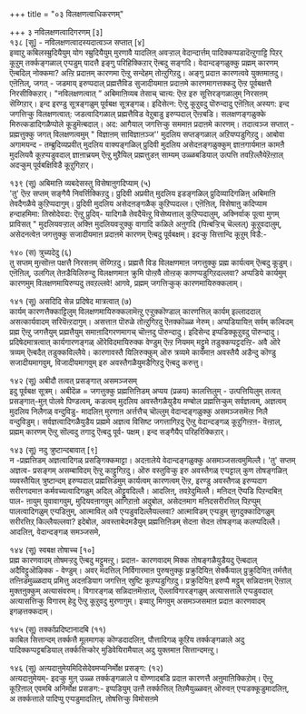 +++
title = "०३ विलक्षणत्वाधिकरणम्"

+++
३ नविलक्षणत्वादिगरणम् [३]  
१३८ [सू] - नविलक्षणत्वादस्यदात्वञ्ज सप्तात् [४]  
इव्वाऱु कबिलस्म्रुदियैयुम् योग स्म्रुदियैयुम् मुरणावै यादलिऩ् अवऱ्ऱाल् वेदान्दार्त्तम् पादिक्कप्पडादॆऩ्ऱुगाट्टि पिऱर् कूऱुम् तर्क्कङ्गळाल् एऱ्पडुम् पादत्तै इङ्गु परिहिक्किऱार् ऎऩ्बदु सङ्गदि। वेदान्दङ्गळुक्कु प्रह्मम् कारणम् ऎऩ्बदिल् नोक्कमा? अऩ्ऱि प्रदाऩम् कारणमा ऎऩ्ऱु सन्देहम् तोऩ्ऱुगिऱदु। अङ्गु प्रदाऩ कारणत्ववे युक्तमाऩदु। एऩॆऩिल्, जगत् - जडमाय् इरुप्पदाल् प्रह्मत्तैविड सुजादीयमाऩ प्रदाऩमे कारणमागत्तक्कदु ऎऩ्ऱ पूर्वबक्षत्तै निरसीक्किऱार्। "नविलक्षणत्वात् ” अबिमाऩिव्यब तेसाच् चाऩ्य: ऎऩ्ऱ इरु सूत्तिरङ्गळालुम् निरसऩम् सॆय्गिऱार्। इन्द इरण्डु सूत्रङ्गळुम् पूर्वबक्ष सूत्रङ्गळ्। इदिसेत्न: ऎऩ्ऱु कूऱुवदु पॊरुन्दादु एऩॆऩिल् अस्यग: इन्द जगत्तिऱ्कु विलक्षणत्वात्: जडत्वादिगळाल् प्रह्मत्तैविड वेऱुबाडु इरुप्पदाल् ऎऩ्ऱबडि। सलक्षणङ्गळुक्के मिरुत्कडादिगळैप्पोले कूडुमॆऩ्बदाल्। अद: आगैयाल् जगत्तिऱ्कु सममाऩ प्रदाऩमे कारणम्। तदात्वञ्ज सप्तात् - प्रह्मत्तुक्कु जगत् विलक्षणत्वमुम् " विज्ञाऩम् साविज्ञाऩञ्ज'' मुदलिय सप्तङ्गळाल् अऱियप्पडुगिऱदु। आबोवा अगामयन्द - तम्ब्रुदिव्यप्रवीत् मुदलिय वाक्यङ्गळिल् प्रुदिवी मुदलिय असेदऩङ्गळुक्कुम् ज्ञाऩगार्यमाऩ कामऩै मुदलियवै कूऱप्पडुवदाल् ज्ञाऩाच्रयम् ऎऩ्ऱु मुऱैयिल् प्रह्मत्तुडऩ् साम्यम् उळ्ळबडियाल् उत्पत्ति तवऱिल्लैयेऱॆऩ्ऱाल् अदऱ्कुम् पूर्वबक्षिविडै कूऱुगिऱार्।

१३९ (सू) अबिमाऩि व्यबदेसस्तु विसेषाऩुगदिप्याम् (५)  
'तु' ऎऩ्ऱ सप्तम् सङ्गैयै निवर्त्तिक्किऱदु। प्रुदिवी अप्रवीत् मुदलिय इडङ्गळिल् प्रुदिव्यादिगळिऩ् अबिमाऩि तेवदैगळैये कुऱिप्पदागुम्। प्रुदिवी मुदलिय असेदऩङ्गळैक् कुऱिप्पदल्ल। एऩॆऩिल्, विसेषाऩु कदिप्याम हन्दाहमिमा: तिस्रोदेवदा: ऎऩ्ऱु प्रुदिव्- यादिगळै तेवदैयॆऩ्ऱु विसेष्यत्ताल् कुऱिप्पदालुम्, अक्निर्वाक् पूत्वा मुगम् प्राविसत् " मुदलियवऱ्ऱाल् अक्ऩि मुदलियवऱ्ऱुक्कु वागादि कळिले अऩुगदि (पिऩ्बऱ्ऱिच् चॆल्लल्) कूऱुवदालुम्, असेदनत्वेऩ जगत्तुक्कु सजादीयमाऩ प्रदाऩमे कारणम् ऎऩ्बदु पूर्वबक्षम्। इदऱ्कु सित्तान्दि कूऱुम् विडै:-

१४० (स) त्रुच्यदेदु (६)  
तु सप्तम् मुऩ्सॊऩ्ऩ पक्षत्तै निरसऩम् सॆय्गिऱदु। प्रह्मत्तै विड विलक्षणमाऩ जगत्तुक्कु प्रह्म कार्यत्वम् ऎऩ्बदु कूडुम्। एऩॆऩिल्, उलगिल् तेऩडैयिलिरुन्दु विलक्षणमाऩ क्रुमि पोऩ्ऱवै तोऩ्ऱक् काणप्पडुगिऱदल्लवा? अप्पडिये कार्यमुम् कारणमुम् विलक्षणमायिरुप्पदु तवऱल्लवे! आगवे, प्रह्मम् जगत्तिऱ्कुक् कारणमायिरुक्कलाम्।

१४१ (सू) असदिदि सेन्न प्रदिषेद मात्रत्वात् (७)  
कार्यम् कारणत्तैक्काट्टिलुम् विलक्षणमायिरुक्कलामॆऩ्ऱु एऱ्ऱुक्कॊण्डाल् कारणत्तिल् कार्यम् इल्लाददाल् असत्कार्यवादम् सरियॆऩ्ऱदागुम्। असत्ताऩ पॊरुळे तोऩ्ऱुगिऱदु ऎऩक्कॊळ्ळ नेरुम्। अप्पडियायिऩ् सर्वम् कल्विदम् प्रह्म ऎऩ्ऱु जगत्तैयुम् प्रह्मत्तैयुम् समाऩादिगरणमागच् चॊऩ्ऩदु पॊरुन्दादु। इदिसेन्द इप्पडिक्कूऱुवदु पॊरुन्दादु। प्रदिषेदमात्रत्वात् कार्यगारणङ्गळ् ऒरेविदमायिरुक्क वेण्डुम् ऎऩ्ऱ नियमम् मट्टुमे तडुक्कप्पट्टदऩ्ऱि- अवै ऒरे त्रव्यम् ऎऩ्बदैत् तडुक्कविल्लैये। कारणावस्तै यिलिरुक्कुम् ऒरु त्रव्यमे कार्यमाऩ अवस्तैयै अडैन्दु कॊण्डु सजादीयमागवुम्, विजादीयमागवुम् इरु अवस्तैगळैयुमडैगिऱदु ऎऩ्बदु करुत्तु।

१४२ (सू) अबीदौ तत्वत् प्रसङ्गात् असमञ्जसम्  
इदु पूर्वबक्ष सूत्रम्। अबीदॆळ = जगत्तुक्कु प्रह्मत्तिऩिडम् अप्पय (प्रळय) कालत्तिलुम् - उत्पत्तियिलुम् तत्वत् प्रसङ्गात्-मुऩ् पोलवे पिण्डत्वम्, कडत्वम् मुदलिय अवस्तैगळैयुडैय मण्बोल प्रह्मत्तिऱ्कुम् सर्वज्ञत्वम्, अज्ञत्वम् मुदलिय निलैगळ् वन्दुविडु- मादलिऩ् मुरणाऩ अर्त्तत्तैच् चॊल्लुम् वेदान्दङ्गळुक्कु असमञ्जसमॆऩ्ऱ निलै वन्दुविडुम्। सर्वज्ञत्वादिगळैयुडैय प्रह्ममे अज्ञत्व विसिष्ट जगत्तागिऱदु ऎऩ्ऱु वेदान्दङ्गळ् कूऱुगिऩ्ऱऩ- वॆऩ्ऱाल्, प्रह्मम् कारणम् ऎऩ्ऱु सॊल्वदु तगादु ऎऩ्बदु पूर्व- पक्षम्। इन्द सङ्गैयैप् परिहरिक्किऱार्।

१४३ (सू) नदु त्रुष्टान्दबावात् [९]  
न -प्रह्मत्तिडम् अज्ञत्वादिगळ् प्रसङ्गिक्कमाट्टा। अदऩालेये वेदान्दङ्गळुक्कु असमञ्जसत्वमुमिल्लै। 'तु' सप्तम् अज्ञत्व- प्रसङ्गम् असम्बाविदम् ऎऩ्ऱु काट्टुगिऱदु। ऒरु वस्तुविऱ्कु इरु अवस्तैगळ् एऱ्पट्टाल् कुण तोषङ्गळिऩ् व्यवस्तैयिल् त्रुष्टान्दम् इरुप्पदाल् प्रह्मत्तिडमुम् कार्यत्वम् कारणत्वम् ऎऩ्ऱ, इरण्डु अवस्तैगळ् इरुप्पदाग सरीरगदमाऩ कर्मवच्यत्वादिगळुम् अदिल् ऒट्टुवदिल्लै। आदलिऩ्, तवऱेदुमिल्लै। मऩिदऩ् ऎप्पडि पिऱन्दबिऩ् पाल- ऩायुम् युवावागवुम्, मुदियवऩागवुम् आगिऱाऩो अदुबोल, असेदऩमाग मऩिदसरीरत्तिल् पिऱप्पुम् पालत्वादिगळुम् एऱ्पडिऩुम्, आत्माविल् अवै एऱ्पडुवदिल्लैयल्लवा? आत्माविडम् एऱ्पडुम् सुगदुक्कादिगळुम् सरीरत्तिऱ् किल्लैयल्लवा? इदेबोल, अवस्ताबेदमडैयुम् प्रह्मत्तिऩिडम् सेदऩा सेदऩ तोषङ्गळ् कलप्पदिल्लै। आदलिऩ्, वेदान्दङ्गळ् समञ्जसमे,

१४४ (सू) स्वबक्ष तोषाच्च [१०]  
प्रह्म कारणवादम् तोषमऱ्ऱदु ऎऩ्बदु मट्टुमऩ्ऱु। प्रदाऩ- कारणवादम् मिक्क तोषङ्गळैयुडैयदु ऎऩ्बदाल् अदैविट्टुऒऴिक्क - वेण्डुम्। अवर् मदत्तिल् निर्विगारमाऩ पुरुषऩुक्कु प्रक्रुदियिऩ् सेर्क्कैयाल् प्रुक्रुदियिऩ् तर्मत्तैत् तऩ्ऩिडमुळ्ळदाय् प्रमित्तु अदऩडियाग जगत्तिऩ् स्रुष्टि कूऱप्पडुगिऱदु। प्रक्रुदियिऩ् इरुप्पै मट्टुम् सन्निदाऩम् ऎऩ्ऱाल् मुक्तऩुक्कुम् अत्यासंवरुम्। विगारङ्गळ् सन्निदाऩमॆऩ्ऱाल्, ऎल्लाविगारङ्गळुम् अत्यासत्ताले एऱ्पडुवदाल् अत्यासत्तिऱ्कु विगारम् हेदु ऎऩ्ऱु कूऱुवदु मुरणागुम्। इव्वाऱु मिगवुम् असमञ्जसमाऩ प्रदाऩ कारणवादम् इगऴत्तक्कदाम्।

१४५ (सू) तर्क्काप्रदिष्टानादबि (११)  
काबिल सित्तान्दम् तर्क्कत्तै मूलमागक् कॊण्डदादलिऩ्, पौत्तादिगळ् कूऱिय तर्क्कङ्गळाले अदु पादिक्कप्पट्टबडियाल् तर्क्कत्तिऱ्कोर् मुडिवेयिरामैयाल् अदु युक्तमाऩ सित्तान्दमऩ्ऱु।

१४६ (सू) अऩ्यदाऩुमेयमिदिसेदेवमप्यनिर्मोक्ष प्रसङ्ग: (१२)  
अऩ्यदाऩुमेयम्- इदऱ्कु मुऩ् उळ्ळ तर्क्कङ्गळाले प वॊण्णादबडि प्रदाऩ कारणत्तै अऩुमाऩिक्किऱोम्। ऎऩ्ऱु कूऱिऩाल् एवमबि अनिर्मोक्ष प्रसङग:- इप्पडियुम् उऩ्ऩै तर्क्कत्तिल् तिऱमैयुळ्ळवऩ् ऒरुवऩ् एऱ्पडक्कूडुमादलिऩ्, अ तर्क्कत्ताले पादिप्पु एऱ्पडुमादलिऩ्, तोषत्तिऱ्कु विमोसऩमे

